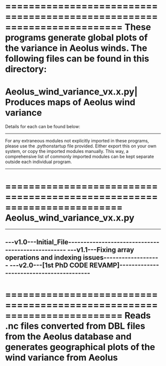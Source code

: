 ========================================================================
These programs generate global plots of the variance in Aeolus winds.
The following files can be found in this directory:
========================================================================
Aeolus_wind_variance_vx.x.py| Produces maps of Aeolus wind variance
========================================================================

Details for each can be found below:
________________________________________________________________________
For any extraneous modules not explicitly imported in these programs,
please use the .pythonstartup file provided. Either export this on your
own system, or copy the imported modules manually. This way, a
comprehensive list of commonly imported modules can be kept separate
outside each individual program.
________________________________________________________________________

========================================================================
Aeolus_wind_variance_vx.x.py
========================================================================
------------------------------------------------------------------------
---v1.0---Initial_File--------------------------------------------------
---v1.1---Fixing array operations and indexing issues-------------------
---v2.0---[1st PhD CODE REVAMP]-----------------------------------------
------------------------------------------------------------------------
========================================================================
Reads .nc files converted from DBL files from the Aeolus database and 
generates geographical plots of the wind variance from Aeolus
========================================================================




